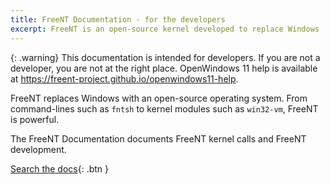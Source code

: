 ```yaml
---
title: FreeNT Documentation - for the developers
excerpt: FreeNT is an open-source kernel developed to replace Windows
---
```


{: .warning}
This documentation is intended for developers. If you are not a developer, you are not at the right place. OpenWindows 11 help is available at https://freent-project.github.io/openwindows11-help.

FreeNT replaces Windows with an open-source operating system. From command-lines such
as `fntsh` to kernel modules such as `win32-vm`, FreeNT is powerful.

The FreeNT Documentation documents FreeNT kernel calls and FreeNT development.

[Search the docs](#search-input){: .btn }

